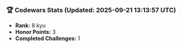 ### 🏆 Codewars Stats (Updated: 2025-09-21 13:13:57 UTC)

- **Rank:** 8 kyu
- **Honor Points:** 3
- **Completed Challenges:** 1
